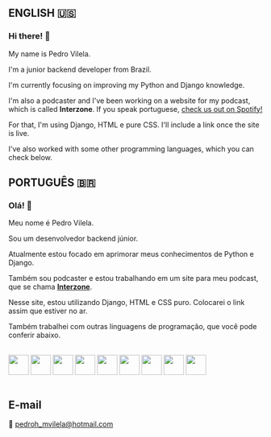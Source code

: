 ## ENGLISH 🇺🇸

### Hi there! 👋

My name is Pedro Vilela.

I'm a junior backend developer from Brazil.

I'm currently focusing on improving my Python and Django knowledge.

I'm also a podcaster and I've been working on a website for my podcast, which is called **Interzone**. If you speak portuguese, <a href="https://open.spotify.com/show/4BeFulmVxleaJYaXQmtl8P?si=e759e601db2b4605" target="_blank">check us out on Spotify!</a>

For that, I'm using Django, HTML e pure CSS. I'll include a link once the site is live.

I've also worked with some other programming languages, which you can check below.

## PORTUGUÊS 🇧🇷

### Olá! 👋

Meu nome é Pedro Vilela.

Sou um desenvolvedor backend júnior.

Atualmente estou focado em aprimorar meus conhecimentos de Python e Django.

Também sou podcaster e estou trabalhando em um site para meu podcast, que se chama <a href="https://open.spotify.com/show/4BeFulmVxleaJYaXQmtl8P?si=e759e601db2b4605" target="_blank">**Interzone**</a>.

Nesse site, estou utilizando Django, HTML e CSS puro. Colocarei o link assim que estiver no ar.

Também trabalhei com outras linguagens de programação, que você pode conferir abaixo.

<div style="display: inline_block"><br>
  <img align="center" height="40px" src="https://cdn.jsdelivr.net/gh/devicons/devicon/icons/python/python-original.svg" />  
  <img align="center" height="40px" src="https://cdn.jsdelivr.net/gh/devicons/devicon/icons/django/django-original.svg" />
  <img align="center" height="40px" src="https://cdn.jsdelivr.net/gh/devicons/devicon/icons/html5/html5-original.svg" />
  <img align="center" height="40px" src="https://cdn.jsdelivr.net/gh/devicons/devicon/icons/css3/css3-original.svg" />
  <img align="center" height="40px" src="https://cdn.jsdelivr.net/gh/devicons/devicon/icons/javascript/javascript-original.svg" />
  <img align="center" height="40px" src="https://cdn.jsdelivr.net/gh/devicons/devicon/icons/vuejs/vuejs-original.svg" />
  <img align="center" height="40px" src="https://cdn.jsdelivr.net/gh/devicons/devicon/icons/react/react-original.svg" />
  <img align="center" height="40px" src="https://cdn.jsdelivr.net/gh/devicons/devicon/icons/tailwindcss/tailwindcss-plain.svg" />
  <img align="center" height="40px" src="https://cdn.jsdelivr.net/gh/devicons/devicon/icons/bootstrap/bootstrap-plain-wordmark.svg" />
 </div><br>

<!---
[![Pedro Vilela's GitHub stats](https://github-readme-stats.vercel.app/api?username=pedro-hmv&count_private=true&show_icons=true&theme=vue-dark)](https://github.com/pedro-hmv/github-readme-stats)
-->

## E-mail
📧 pedroh_mvilela@hotmail.com
